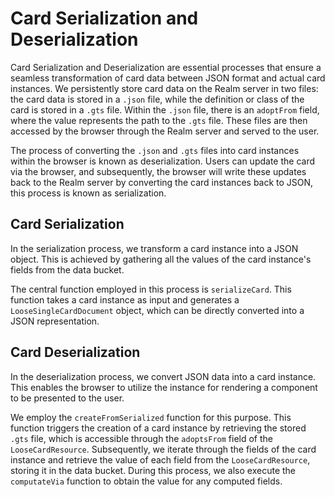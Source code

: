 # Card Serialization and Deserialization

Card Serialization and Deserialization are essential processes that ensure a seamless transformation of card data between JSON format and actual card instances. We persistently store card data on the Realm server in two files: the card data is stored in a `.json` file, while the definition or class of the card is stored in a `.gts` file. Within the `.json` file, there is an `adoptFrom` field, where the value represents the path to the `.gts` file. These files are then accessed by the browser through the Realm server and served to the user.

The process of converting the `.json` and `.gts` files into card instances within the browser is known as deserialization. Users can update the card via the browser, and subsequently, the browser will write these updates back to the Realm server by converting the card instances back to JSON, this process is known as serialization.

## Card Serialization

In the serialization process, we transform a card instance into a JSON object. This is achieved by gathering all the values of the card instance's fields from the data bucket.

The central function employed in this process is `serializeCard`. This function takes a card instance as input and generates a `LooseSingleCardDocument` object, which can be directly converted into a JSON representation.

## Card Deserialization

In the deserialization process, we convert JSON data into a card instance. This enables the browser to utilize the instance for rendering a component to be presented to the user.

We employ the `createFromSerialized` function for this purpose. This function triggers the creation of a card instance by retrieving the stored `.gts` file, which is accessible through the `adoptsFrom` field of the `LooseCardResource`. Subsequently, we iterate through the fields of the card instance and retrieve the value of each field from the `LooseCardResource`, storing it in the data bucket. During this process, we also execute the `computateVia` function to obtain the value for any computed fields.



